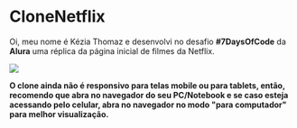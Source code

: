 # CloneNetflix

Oi, meu nome é Kézia Thomaz e desenvolvi no desafio **#7DaysOfCode** da **Alura** uma réplica da página inicial de filmes da Netflix.

![](../desafio_netflix/images/clone_netflix.png)

**O clone ainda não é responsivo para telas mobile ou para tablets, então, recomendo que abra no navegador do seu PC/Notebook e se caso esteja acessando pelo celular, abra no navegador no modo "para computador" para melhor visualização.**
